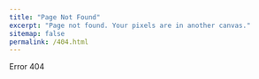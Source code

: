 ```yaml
---
title: "Page Not Found"
excerpt: "Page not found. Your pixels are in another canvas."
sitemap: false
permalink: /404.html
---
```


Error 404